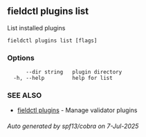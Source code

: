 ## fieldctl plugins list

List installed plugins

```
fieldctl plugins list [flags]
```

### Options

```
      --dir string   plugin directory
  -h, --help         help for list
```

### SEE ALSO

* [fieldctl plugins](fieldctl_plugins.md)	 - Manage validator plugins

###### Auto generated by spf13/cobra on 7-Jul-2025
